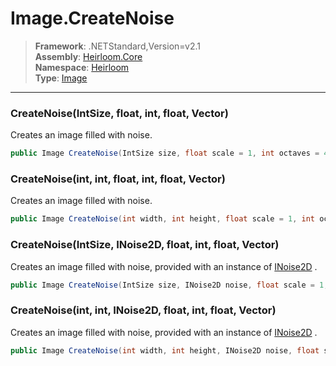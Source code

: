# Image.CreateNoise

> **Framework**: .NETStandard,Version=v2.1  
> **Assembly**: [Heirloom.Core][0]  
> **Namespace**: [Heirloom][0]  
> **Type**: [Image][1]  

--------------------------------------------------------------------------------

### CreateNoise(IntSize, float, int, float, Vector)

Creates an image filled with noise.

```cs
public Image CreateNoise(IntSize size, float scale = 1, int octaves = 4, float persistence = 0.5, Vector offset = null)
```

### CreateNoise(int, int, float, int, float, Vector)

Creates an image filled with noise.

```cs
public Image CreateNoise(int width, int height, float scale = 1, int octaves = 4, float persistence = 0.5, Vector offset = null)
```

### CreateNoise(IntSize, INoise2D, float, int, float, Vector)

Creates an image filled with noise, provided with an instance of [INoise2D][2] .

```cs
public Image CreateNoise(IntSize size, INoise2D noise, float scale = 1, int octaves = 4, float persistence = 0.5, Vector offset = null)
```

### CreateNoise(int, int, INoise2D, float, int, float, Vector)

Creates an image filled with noise, provided with an instance of [INoise2D][2] .

```cs
public Image CreateNoise(int width, int height, INoise2D noise, float scale = 1, int octaves = 4, float persistence = 0.5, Vector offset = null)
```

[0]: ../Heirloom.Core.md
[1]: Heirloom.Image.md
[2]: Heirloom.INoise2D.md

